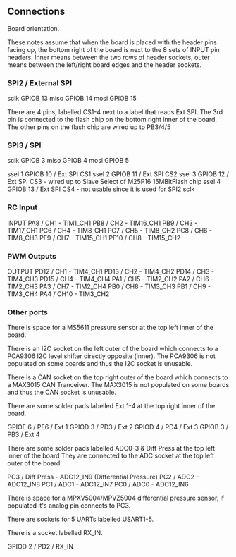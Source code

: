 
## Connections

Board orientation.

These notes assume that when the board is placed with the header pins facing up, the bottom right of the board is next to the 8 sets of INPUT pin headers.
Inner means between the two rows of header sockets, outer means between the left/right board edges and the header sockets.


### SPI2 / External SPI

sclk GPIOB 13
miso GPIOB 14
mosi GPIOB 15


There are 4 pins, labelled CS1-4 next to a label that reads Ext SPI.  The 3rd pin is connected to the flash chip on
the bottom right inner of the board.  The other pins on the flash chip are wired up to PB3/4/5

### SPI3 / SPI

sclk GPIOB 3
miso GPIOB 4
mosi GPIOB 5

ssel 1 GPIOB 10 / Ext SPI CS1
ssel 2 GPIOB 11 / Ext SPI CS2
ssel 3 GPIOB 12 / Ext SPI CS3 - wired up to Slave Select of M25P16 15MBitFlash chip
ssel 4 GPIOB 13 / Ext SPI CS4 - not usable since it is used for SPI2 sclk

### RC Input

INPUT
PA8 / CH1 - TIM1_CH1
PB8 / CH2 - TIM16_CH1
PB9 / CH3 - TIM17_CH1
PC6 / CH4 - TIM8_CH1
PC7 / CH5 - TIM8_CH2
PC8 / CH6 - TIM8_CH3
PF9 / CH7 - TIM15_CH1
PF10 / CH8 - TIM15_CH2

### PWM Outputs

OUTPUT
PD12 / CH1 - TIM4_CH1
PD13 / CH2 - TIM4_CH2
PD14 / CH3 - TIM4_CH3
PD15 / CH4 - TIM4_CH4
PA1 / CH5 - TIM2_CH2
PA2 / CH6 - TIM2_CH3
PA3 / CH7 - TIM2_CH4
PB0 / CH8 - TIM3_CH3
PB1 / CH9 - TIM3_CH4
PA4 / CH10 - TIM3_CH2 

### Other ports

There is space for a MS5611 pressure sensor at the top left inner of the board.

There is an I2C socket on the left outer of the board which connects to a PCA9306 I2C level shifter directly opposite (inner).
The PCA9306 is not populated on some boards and thus the I2C socket is unusable.

There is a CAN socket on the top right outer of the board which connects to a MAX3015 CAN Tranceiver.
The MAX3015 is not populated on some boards and thus the CAN socket is unusable.

There are some solder pads labelled Ext 1-4 at the top right inner of the board.

GPIOE 6 / PE6 / Ext 1
GPIOD 3 / PD3 / Ext 2
GPIOD 4 / PD4 / Ext 3
GPIOB 3 / PB3 / Ext 4

There are some solder pads labelled ADC0-3 & Diff Press at the top left inner of the board
They are connected to the ADC socket at the top left outer of the board

PC3 / Diff Press - ADC12_IN9 (Differential Pressure)
PC2 / ADC2 - ADC12_IN8
PC1 / ADC1 - ADC12_IN7
PC0 / ADC0 - ADC12_IN6

There is space for a MPXV5004/MPVZ5004 differential pressure sensor, if populated it's analog pin connects to PC3.

There are sockets for 5 UARTs labelled USART1-5.

There is a socket labelled RX_IN.

GPIOD 2 / PD2 / RX_IN
